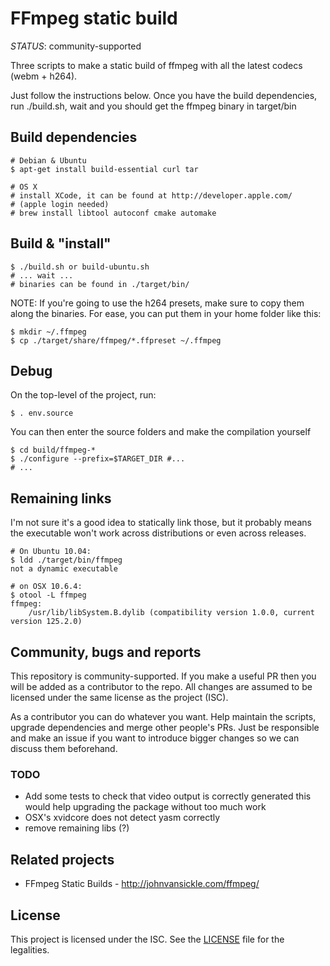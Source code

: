 FFmpeg static build
===================

*STATUS*: community-supported

Three scripts to make a static build of ffmpeg with all the latest codecs (webm + h264).

Just follow the instructions below. Once you have the build dependencies,
run ./build.sh, wait and you should get the ffmpeg binary in target/bin

Build dependencies
------------------

    # Debian & Ubuntu
    $ apt-get install build-essential curl tar

    # OS X
    # install XCode, it can be found at http://developer.apple.com/
    # (apple login needed)
    # brew install libtool autoconf cmake automake

Build & "install"
-----------------

    $ ./build.sh or build-ubuntu.sh
    # ... wait ...
    # binaries can be found in ./target/bin/

NOTE: If you're going to use the h264 presets, make sure to copy them along the binaries. For ease, you can put them in your home folder like this:

    $ mkdir ~/.ffmpeg
    $ cp ./target/share/ffmpeg/*.ffpreset ~/.ffmpeg

Debug
-----

On the top-level of the project, run:

    $ . env.source
    
You can then enter the source folders and make the compilation yourself

    $ cd build/ffmpeg-*
    $ ./configure --prefix=$TARGET_DIR #...
    # ...

Remaining links
---------------

I'm not sure it's a good idea to statically link those, but it probably
means the executable won't work across distributions or even across releases.

    # On Ubuntu 10.04:
    $ ldd ./target/bin/ffmpeg 
    not a dynamic executable

    # on OSX 10.6.4:
    $ otool -L ffmpeg 
    ffmpeg:
        /usr/lib/libSystem.B.dylib (compatibility version 1.0.0, current version 125.2.0)

Community, bugs and reports
---------------------------

This repository is community-supported. If you make a useful PR then you will
be added as a contributor to the repo. All changes are assumed to be licensed
under the same license as the project (ISC).

As a contributor you can do whatever you want. Help maintain the scripts,
upgrade dependencies and merge other people's PRs. Just be responsible and
make an issue if you want to introduce bigger changes so we can discuss them
beforehand.
 
### TODO

 * Add some tests to check that video output is correctly generated
   this would help upgrading the package without too much work
 * OSX's xvidcore does not detect yasm correctly
 * remove remaining libs (?)

Related projects
----------------

* FFmpeg Static Builds - http://johnvansickle.com/ffmpeg/

License
-------

This project is licensed under the ISC. See the [LICENSE](LICENSE) file for
the legalities.


